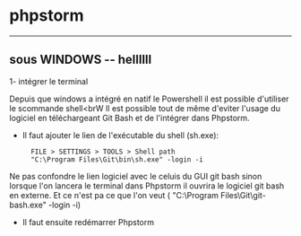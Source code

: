 # phpstorm

----

## sous WINDOWS -- hellllll
1- intégrer le terminal

Depuis que windows a intégré en natif le Powershell il est possible d'utiliser le scommande  shell<brW
Il est possible tout de même d'eviter l'usage du logiciel en téléchargeant Git Bash et de l'intégrer dans Phpstorm. <br>
- Il faut ajouter le lien de l'exécutable du shell (sh.exe):<br>
  ```
    FILE > SETTINGS > TOOLS > Shell path
    "C:\Program Files\Git\bin\sh.exe" -login -i
  ```
Ne pas confondre le lien logiciel avec le celuis du GUI git bash sinon lorsque l'on lancera le terminal dans Phpstorm il ouvrira le logiciel git bash en externe. Et ce n'est pa ce que l'on veut (
    "C:\Program Files\Git\git-bash.exe" -login -i)
- Il faut ensuite redémarrer Phpstorm